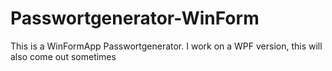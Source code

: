 # Passwortgenerator-WinForm
This is a WinFormApp Passwortgenerator. I work on a WPF version, this will also come out sometimes
